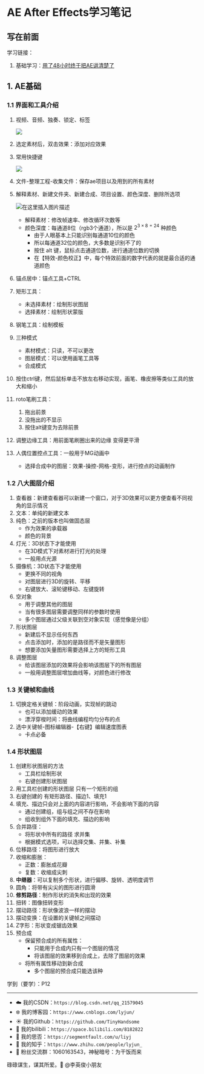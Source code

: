 # AE After Effects学习笔记

## 写在前面

学习链接：

1. 基础学习：[用了48小时终于把AE讲清楚了](https://www.bilibili.com/video/BV11T4y1975C)



## 1. AE基础

### 1.1 界面和工具介绍

1. 视频、音频、独奏、锁定、标签

   ![](https://img-blog.csdnimg.cn/79289a0363a440b586bb37adc5a18e39.png)

2. 选定素材后，双击效果：添加对应效果

3. 常用快捷键

   ![](https://img-blog.csdnimg.cn/2ed99b80ff084ba7b5279753fd3fb5fe.png)

4. 文件-整理工程-收集文件：保存ae项目以及用到的所有素材

5. 解释素材、新建文件夹、新建合成、项目设置、颜色深度、删除所选项

   ![在这里插入图片描述](https://img-blog.csdnimg.cn/001e5a9ac9ec42e394e2bff09dd28f61.png)

   - 解释素材：修改帧速率、修改循环次数等
   - 颜色深度：每通道8位（rgb3个通道），所以是 $2^{3\times8=24}$ 种颜色
     - 由于人眼基本上只能识别每通道10位的颜色
     - 所以每通道32位的颜色，大多数是识别不了的
     - 按住 alt 键，鼠标点击通道位数，进行通道位数的切换
     - 在【特效-颜色校正】中，每个特效前面的数字代表的就是最合适的通道颜色

6. 锚点居中：锚点工具+CTRL

7. 矩形工具：

   - 未选择素材：绘制形状图层
   - 选择素材：绘制形状蒙版

8. 钢笔工具：绘制模板

9. 三种模式

   - 素材模式：只读，不可以更改
   - 图层模式：可以使用画笔工具等
   - 合成模式

10. 按住ctrl键，然后鼠标单击不放左右移动实现，画笔、橡皮擦等类似工具的放大和缩小

11. roto笔刷工具：

    1. 拖出前景
    2. 没拖出的不显示
    3. 按住alt键变为去除前景

12. 调整边缘工具：用前面笔刷圈出来的边缘 变得更平滑

13. 人偶位置控点工具：一般用于MG动画中

    - 选择合成中的图层：效果-操控-网格-变形，进行控点的动画制作

### 1.2 八大图层介绍

1. 查看器：新建查看器可以新建一个窗口，对于3D效果可以更方便查看不同视角的显示情况
2. 文本：单纯的新建文本
3. 纯色：之前的版本也叫做固态层
   - 作为效果的承载器
   - 颜色的背景
4. 灯光：3D状态下才能使用
   - 在3D模式下对素材进行打光的处理
   - 一般用点光源
5. 摄像机：3D状态下才能使用
   - 更换不同的视角
   - 对图层进行3D的旋转、平移
   - 右键放大、滚轮键移动、左键旋转
6. 空对象
   - 用于调整其他的图层
   - 当有很多图层需要调整同样的参数时使用
   -  多个图层通过父级关联到空对象实现（感觉像是分组）
7. 形状图层
   - 新建后不显示任何东西
   - 点击添加时，添加的是路径而不是矢量图形
   - 想要添加矢量图形需要选择上方的矩形工具
8. 调整图层
   - 给该图层添加的效果将会影响该图层下的所有图层
   - 一般用调整图层增加曲线等，对颜色进行修改

### 1.3 关键帧和曲线

1. 切换定格关键帧：阶段动画，实现帧的跳动
   - 也可以添加缓动的效果
   - 漂浮穿梭时间：将曲线编程均匀分布的点
2. 选中关键帧-图标编辑器-【右键】编辑速度图表
   - 卡点必备

### 1.4 形状图层

1. 创建形状图层的方法
   - 工具栏绘制形状
   - 右键创建形状图层
2. 用工具栏创建的形状图层 只有一个矩形的组
3. 右键创建的 有矩形路径、描边1、填充1
4. 填充、描边只会对上面的内容进行影响，不会影响下面的内容
   - 通过创建组，组与组之间不存在影响
   - 组收到组外下面的填充、描边的影响
5. 合并路径：
   - 将形状中所有的路径 求并集
   - 根据模式选项，可以选择交集、并集、补集
6. 位移路径：将图形进行放大
7. 收缩和膨胀：
   - 正数：膨胀成花瓣
   - 复数：收缩成尖刺
8. **中继器**：可以复制多个形状，进行偏移、旋转、透明度调节
9. 圆角：将带有尖尖的图形进行圆滑
10. **修剪路径**：制作形状的消失和出现的效果
11. 扭转：图像扭转变形
12. 摆动路径：形状像波浪一样的摆动
13. 摆动变换：在设置的关键帧之间摆动
14. Z字形：形状变成锯齿效果
15. 预合成
    - 保留预合成的所有属性：
      - 只能用于合成内只有一个图层的情况
      - 将该图层的效果移到合成上，去除了图层的效果
    - 将所有属性移动到新合成
      - 多个图层的预合成只能选该种

















学到（要学）：P12

------


- :cloud: 我的CSDN：`https://blog.csdn.net/qq_21579045`
- :snowflake: 我的博客园：`https://www.cnblogs.com/lyjun/`
- :sunny: 我的Github：`https://github.com/TinyHandsome`
- :rainbow: 我的bilibili：`https://space.bilibili.com/8182822`
- :avocado: 我的思否：`https://segmentfault.com/u/liyj`
- :tomato: 我的知乎：`https://www.zhihu.com/people/lyjun_`
- :penguin: 粉丝交流群：1060163543，神秘暗号：为干饭而来

碌碌谋生，谋其所爱。:ocean:              @李英俊小朋友
